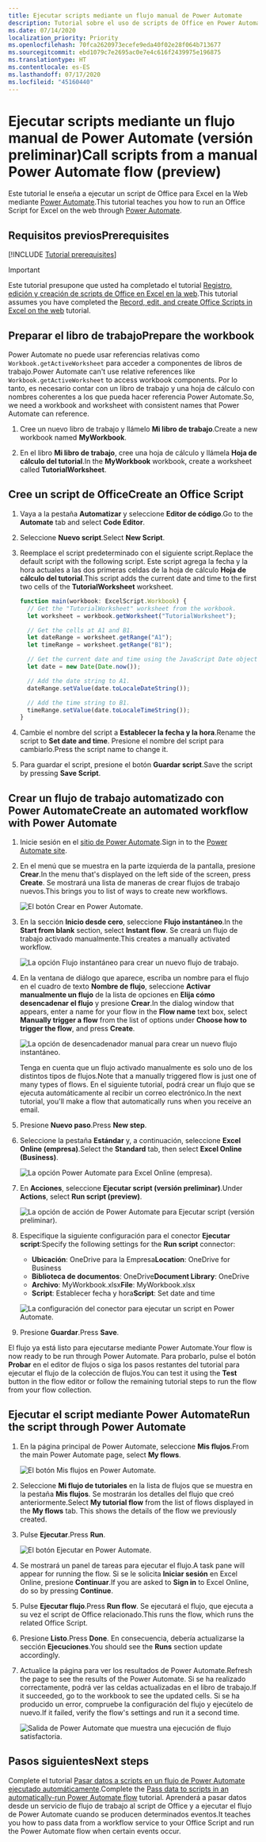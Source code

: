 ```yaml
---
title: Ejecutar scripts mediante un flujo manual de Power Automate
description: Tutorial sobre el uso de scripts de Office en Power Automate mediante un desencadenador manual.
ms.date: 07/14/2020
localization_priority: Priority
ms.openlocfilehash: 70fca2620973ecefe9eda40f02e28f064b713677
ms.sourcegitcommit: ebd1079c7e2695ac0e7e4c616f2439975e196875
ms.translationtype: HT
ms.contentlocale: es-ES
ms.lasthandoff: 07/17/2020
ms.locfileid: "45160440"
---
```

# <a name="call-scripts-from-a-manual-power-automate-flow-preview"></a><span data-ttu-id="40dc6-103">Ejecutar scripts mediante un flujo manual de Power Automate (versión preliminar)</span><span class="sxs-lookup"><span data-stu-id="40dc6-103">Call scripts from a manual Power Automate flow (preview)</span></span>

<span data-ttu-id="40dc6-104">Este tutorial le enseña a ejecutar un script de Office para Excel en la Web mediante [Power Automate](https://flow.microsoft.com).</span><span class="sxs-lookup"><span data-stu-id="40dc6-104">This tutorial teaches you how to run an Office Script for Excel on the web through [Power Automate](https://flow.microsoft.com).</span></span>

## <a name="prerequisites"></a><span data-ttu-id="40dc6-105">Requisitos previos</span><span class="sxs-lookup"><span data-stu-id="40dc6-105">Prerequisites</span></span>

[!INCLUDE [Tutorial prerequisites](../includes/power-automate-tutorial-prerequisites.md)]

> [!IMPORTANT]
> <span data-ttu-id="40dc6-106">Este tutorial presupone que usted ha completado el tutorial [Registro, edición y creación de scripts de Office en Excel en la web](excel-tutorial.md).</span><span class="sxs-lookup"><span data-stu-id="40dc6-106">This tutorial assumes you have completed the [Record, edit, and create Office Scripts in Excel on the web](excel-tutorial.md) tutorial.</span></span>

## <a name="prepare-the-workbook"></a><span data-ttu-id="40dc6-107">Preparar el libro de trabajo</span><span class="sxs-lookup"><span data-stu-id="40dc6-107">Prepare the workbook</span></span>

<span data-ttu-id="40dc6-108">Power Automate no puede usar referencias relativas como `Workbook.getActiveWorksheet` para acceder a componentes de libros de trabajo.</span><span class="sxs-lookup"><span data-stu-id="40dc6-108">Power Automate can't use relative references like `Workbook.getActiveWorksheet` to access workbook components.</span></span> <span data-ttu-id="40dc6-109">Por lo tanto, es necesario contar con un libro de trabajo y una hoja de cálculo con nombres coherentes a los que pueda hacer referencia Power Automate.</span><span class="sxs-lookup"><span data-stu-id="40dc6-109">So, we need a workbook and worksheet with consistent names that Power Automate can reference.</span></span>

1. <span data-ttu-id="40dc6-110">Cree un nuevo libro de trabajo y llámelo **Mi libro de trabajo**.</span><span class="sxs-lookup"><span data-stu-id="40dc6-110">Create a new workbook named **MyWorkbook**.</span></span>

2. <span data-ttu-id="40dc6-111">En el libro **Mi libro de trabajo**, cree una hoja de cálculo y llámela **Hoja de cálculo del tutorial**.</span><span class="sxs-lookup"><span data-stu-id="40dc6-111">In the **MyWorkbook** workbook, create a worksheet called **TutorialWorksheet**.</span></span>

## <a name="create-an-office-script"></a><span data-ttu-id="40dc6-112">Cree un script de Office</span><span class="sxs-lookup"><span data-stu-id="40dc6-112">Create an Office Script</span></span>

1. <span data-ttu-id="40dc6-113">Vaya a la pestaña **Automatizar** y seleccione **Editor de código**.</span><span class="sxs-lookup"><span data-stu-id="40dc6-113">Go to the **Automate** tab and select **Code Editor**.</span></span>

2. <span data-ttu-id="40dc6-114">Seleccione **Nuevo script**.</span><span class="sxs-lookup"><span data-stu-id="40dc6-114">Select **New Script**.</span></span>

3. <span data-ttu-id="40dc6-115">Reemplace el script predeterminado con el siguiente script.</span><span class="sxs-lookup"><span data-stu-id="40dc6-115">Replace the default script with the following script.</span></span> <span data-ttu-id="40dc6-116">Este script agrega la fecha y la hora actuales a las dos primeras celdas de la hoja de cálculo **Hoja de cálculo del tutorial**.</span><span class="sxs-lookup"><span data-stu-id="40dc6-116">This script adds the current date and time to the first two cells of the **TutorialWorksheet** worksheet.</span></span>

    ```TypeScript
    function main(workbook: ExcelScript.Workbook) {
      // Get the "TutorialWorksheet" worksheet from the workbook.
      let worksheet = workbook.getWorksheet("TutorialWorksheet");

      // Get the cells at A1 and B1.
      let dateRange = worksheet.getRange("A1");
      let timeRange = worksheet.getRange("B1");

      // Get the current date and time using the JavaScript Date object.
      let date = new Date(Date.now());

      // Add the date string to A1.
      dateRange.setValue(date.toLocaleDateString());

      // Add the time string to B1.
      timeRange.setValue(date.toLocaleTimeString());
    }
    ```

4. <span data-ttu-id="40dc6-117">Cambie el nombre del script a **Establecer la fecha y la hora**.</span><span class="sxs-lookup"><span data-stu-id="40dc6-117">Rename the script to **Set date and time**.</span></span> <span data-ttu-id="40dc6-118">Presione el nombre del script para cambiarlo.</span><span class="sxs-lookup"><span data-stu-id="40dc6-118">Press the script name to change it.</span></span>

5. <span data-ttu-id="40dc6-119">Para guardar el script, presione el botón **Guardar script**.</span><span class="sxs-lookup"><span data-stu-id="40dc6-119">Save the script by pressing **Save Script**.</span></span>

## <a name="create-an-automated-workflow-with-power-automate"></a><span data-ttu-id="40dc6-120">Crear un flujo de trabajo automatizado con Power Automate</span><span class="sxs-lookup"><span data-stu-id="40dc6-120">Create an automated workflow with Power Automate</span></span>

1. <span data-ttu-id="40dc6-121">Inicie sesión en el [sitio de Power Automate](https://flow.microsoft.com).</span><span class="sxs-lookup"><span data-stu-id="40dc6-121">Sign in to the [Power Automate site](https://flow.microsoft.com).</span></span>

2. <span data-ttu-id="40dc6-122">En el menú que se muestra en la parte izquierda de la pantalla, presione **Crear**.</span><span class="sxs-lookup"><span data-stu-id="40dc6-122">In the menu that's displayed on the left side of the screen, press **Create**.</span></span> <span data-ttu-id="40dc6-123">Se mostrará una lista de maneras de crear flujos de trabajo nuevos.</span><span class="sxs-lookup"><span data-stu-id="40dc6-123">This brings you to list of ways to create new workflows.</span></span>

    ![El botón Crear en Power Automate.](../images/power-automate-tutorial-1.png)

3. <span data-ttu-id="40dc6-125">En la sección **Inicio desde cero**, seleccione **Flujo instantáneo**.</span><span class="sxs-lookup"><span data-stu-id="40dc6-125">In the **Start from blank** section, select **Instant flow**.</span></span> <span data-ttu-id="40dc6-126">Se creará un flujo de trabajo activado manualmente.</span><span class="sxs-lookup"><span data-stu-id="40dc6-126">This creates a manually activated workflow.</span></span>

    ![La opción Flujo instantáneo para crear un nuevo flujo de trabajo.](../images/power-automate-tutorial-2.png)

4. <span data-ttu-id="40dc6-128">En la ventana de diálogo que aparece, escriba un nombre para el flujo en el cuadro de texto **Nombre de flujo**, seleccione **Activar manualmente un flujo** de la lista de opciones en **Elija cómo desencadenar el flujo** y presione **Crear**.</span><span class="sxs-lookup"><span data-stu-id="40dc6-128">In the dialog window that appears, enter a name for your flow in the **Flow name** text box, select **Manually trigger a flow** from the list of options under **Choose how to trigger the flow**, and press **Create**.</span></span>

    ![La opción de desencadenador manual para crear un nuevo flujo instantáneo.](../images/power-automate-tutorial-3.png)

    <span data-ttu-id="40dc6-130">Tenga en cuenta que un flujo activado manualmente es solo uno de los distintos tipos de flujos.</span><span class="sxs-lookup"><span data-stu-id="40dc6-130">Note that a manually triggered flow is just one of many types of flows.</span></span> <span data-ttu-id="40dc6-131">En el siguiente tutorial, podrá crear un flujo que se ejecuta automáticamente al recibir un correo electrónico.</span><span class="sxs-lookup"><span data-stu-id="40dc6-131">In the next tutorial, you'll make a flow that automatically runs when you receive an email.</span></span>

5. <span data-ttu-id="40dc6-132">Presione **Nuevo paso**.</span><span class="sxs-lookup"><span data-stu-id="40dc6-132">Press **New step**.</span></span>

6. <span data-ttu-id="40dc6-133">Seleccione la pestaña **Estándar** y, a continuación, seleccione **Excel Online (empresa)**.</span><span class="sxs-lookup"><span data-stu-id="40dc6-133">Select the **Standard** tab, then select **Excel Online (Business)**.</span></span>

    ![La opción Power Automate para Excel Online (empresa).](../images/power-automate-tutorial-4.png)

7. <span data-ttu-id="40dc6-135">En **Acciones**, seleccione **Ejecutar script (versión preliminar)**.</span><span class="sxs-lookup"><span data-stu-id="40dc6-135">Under **Actions**, select **Run script (preview)**.</span></span>

    ![La opción de acción de Power Automate para Ejecutar script (versión preliminar).](../images/power-automate-tutorial-5.png)

8. <span data-ttu-id="40dc6-137">Especifique la siguiente configuración para el conector **Ejecutar script**:</span><span class="sxs-lookup"><span data-stu-id="40dc6-137">Specify the following settings for the **Run script** connector:</span></span>

    - <span data-ttu-id="40dc6-138">**Ubicación**: OneDrive para la Empresa</span><span class="sxs-lookup"><span data-stu-id="40dc6-138">**Location**: OneDrive for Business</span></span>
    - <span data-ttu-id="40dc6-139">**Biblioteca de documentos**: OneDrive</span><span class="sxs-lookup"><span data-stu-id="40dc6-139">**Document Library**: OneDrive</span></span>
    - <span data-ttu-id="40dc6-140">**Archivo**: MyWorkbook.xlsx</span><span class="sxs-lookup"><span data-stu-id="40dc6-140">**File**: MyWorkbook.xlsx</span></span>
    - <span data-ttu-id="40dc6-141">**Script**: Establecer fecha y hora</span><span class="sxs-lookup"><span data-stu-id="40dc6-141">**Script**: Set date and time</span></span>

    ![La configuración del conector para ejecutar un script en Power Automate.](../images/power-automate-tutorial-6.png)

9. <span data-ttu-id="40dc6-143">Presione **Guardar**.</span><span class="sxs-lookup"><span data-stu-id="40dc6-143">Press **Save**.</span></span>

<span data-ttu-id="40dc6-144">El flujo ya está listo para ejecutarse mediante Power Automate.</span><span class="sxs-lookup"><span data-stu-id="40dc6-144">Your flow is now ready to be run through Power Automate.</span></span> <span data-ttu-id="40dc6-145">Para probarlo, pulse el botón **Probar** en el editor de flujos o siga los pasos restantes del tutorial para ejecutar el flujo de la colección de flujos.</span><span class="sxs-lookup"><span data-stu-id="40dc6-145">You can test it using the **Test** button in the flow editor or follow the remaining tutorial steps to run the flow from your flow collection.</span></span>

## <a name="run-the-script-through-power-automate"></a><span data-ttu-id="40dc6-146">Ejecutar el script mediante Power Automate</span><span class="sxs-lookup"><span data-stu-id="40dc6-146">Run the script through Power Automate</span></span>

1. <span data-ttu-id="40dc6-147">En la página principal de Power Automate, seleccione **Mis flujos**.</span><span class="sxs-lookup"><span data-stu-id="40dc6-147">From the main Power Automate page, select **My flows**.</span></span>

    ![El botón Mis flujos en Power Automate.](../images/power-automate-tutorial-7.png)

2. <span data-ttu-id="40dc6-149">Seleccione **Mi flujo de tutoriales** en la lista de flujos que se muestra en la pestaña **Mis flujos**. Se mostrarán los detalles del flujo que creó anteriormente.</span><span class="sxs-lookup"><span data-stu-id="40dc6-149">Select **My tutorial flow** from the list of flows displayed in the **My flows** tab. This shows the details of the flow we previously created.</span></span>

3. <span data-ttu-id="40dc6-150">Pulse **Ejecutar**.</span><span class="sxs-lookup"><span data-stu-id="40dc6-150">Press **Run**.</span></span>

    ![El botón Ejecutar en Power Automate.](../images/power-automate-tutorial-8.png)

4. <span data-ttu-id="40dc6-152">Se mostrará un panel de tareas para ejecutar el flujo.</span><span class="sxs-lookup"><span data-stu-id="40dc6-152">A task pane will appear for running the flow.</span></span> <span data-ttu-id="40dc6-153">Si se le solicita **Iniciar sesión** en Excel Online, presione **Continuar**.</span><span class="sxs-lookup"><span data-stu-id="40dc6-153">If you are asked to **Sign in** to Excel Online, do so by pressing **Continue**.</span></span>

5. <span data-ttu-id="40dc6-154">Pulse **Ejecutar flujo**.</span><span class="sxs-lookup"><span data-stu-id="40dc6-154">Press **Run flow**.</span></span> <span data-ttu-id="40dc6-155">Se ejecutará el flujo, que ejecuta a su vez el script de Office relacionado.</span><span class="sxs-lookup"><span data-stu-id="40dc6-155">This runs the flow, which runs the related Office Script.</span></span>

6. <span data-ttu-id="40dc6-156">Presione **Listo**.</span><span class="sxs-lookup"><span data-stu-id="40dc6-156">Press **Done**.</span></span> <span data-ttu-id="40dc6-157">En consecuencia, debería actualizarse la sección **Ejecuciones**.</span><span class="sxs-lookup"><span data-stu-id="40dc6-157">You should see the **Runs** section update accordingly.</span></span>

7. <span data-ttu-id="40dc6-158">Actualice la página para ver los resultados de Power Automate.</span><span class="sxs-lookup"><span data-stu-id="40dc6-158">Refresh the page to see the results of the Power Automate.</span></span> <span data-ttu-id="40dc6-159">Si se ha realizado correctamente, podrá ver las celdas actualizadas en el libro de trabajo.</span><span class="sxs-lookup"><span data-stu-id="40dc6-159">If it succeeded, go to the workbook to see the updated cells.</span></span> <span data-ttu-id="40dc6-160">Si se ha producido un error, compruebe la configuración del flujo y ejecútelo de nuevo.</span><span class="sxs-lookup"><span data-stu-id="40dc6-160">If it failed, verify the flow's settings and run it a second time.</span></span>

    ![Salida de Power Automate que muestra una ejecución de flujo satisfactoria.](../images/power-automate-tutorial-9.png)

## <a name="next-steps"></a><span data-ttu-id="40dc6-162">Pasos siguientes</span><span class="sxs-lookup"><span data-stu-id="40dc6-162">Next steps</span></span>

<span data-ttu-id="40dc6-163">Complete el tutorial [Pasar datos a scripts en un flujo de Power Automate ejecutado automáticamente](excel-power-automate-trigger.md).</span><span class="sxs-lookup"><span data-stu-id="40dc6-163">Complete the [Pass data to scripts in an automatically-run Power Automate flow](excel-power-automate-trigger.md) tutorial.</span></span> <span data-ttu-id="40dc6-164">Aprenderá a pasar datos desde un servicio de flujo de trabajo al script de Office y a ejecutar el flujo de Power Automate cuando se producen determinados eventos.</span><span class="sxs-lookup"><span data-stu-id="40dc6-164">It teaches you how to pass data from a workflow service to your Office Script and run the Power Automate flow when certain events occur.</span></span>
